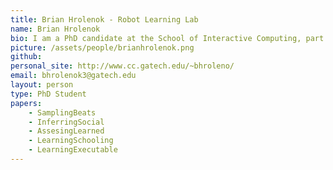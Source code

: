 ```yaml
---
title: Brian Hrolenok - Robot Learning Lab
name: Brian Hrolenok
bio: I am a PhD candidate at the School of Interactive Computing, part of the College of Computing at Georgia Tech. I research modeling collective behavior in multiagent systems using machine learning. In particular, I've studied methods for building executable models of behavior from tracking data for groups of bees, fish, ants, and monkeys. <br/> I have previously worked in the Autonomous Robotics Laboratory in the Department of Computer Science, part of the Volgenau School of Engineering at George Mason University, where I obtained my BS and MS in Computer Science.
picture: /assets/people/brianhrolenok.png
github: 
personal_site: http://www.cc.gatech.edu/~bhroleno/
email: bhrolenok3@gatech.edu
layout: person
type: PhD Student
papers:
    - SamplingBeats
    - InferringSocial
    - AssesingLearned
    - LearningSchooling
    - LearningExecutable
---
```

